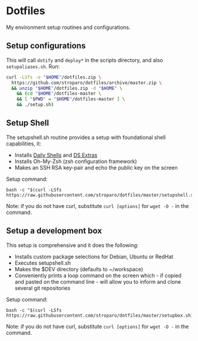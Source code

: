# Dotfiles

My environment setup routines and configurations.

## Setup configurations

This will call ```dotify``` and ```deploy*``` in the scripts directory, and also ```setupaliases.sh```. 
Run:

```bash
curl -LSfs -o "$HOME"/dotfiles.zip \
  https://github.com/stroparo/dotfiles/archive/master.zip \
  && unzip "$HOME"/dotfiles.zip -d "$HOME" \
    && (cd "$HOME"/dotfiles-master \
    && [ "$PWD" = "$HOME"/dotfiles-master ] \
    && ./setup.sh)
```

## Setup Shell

The setupshell.sh routine provides a setup with foundational shell capabilities, it:

* Installs [Daily Shells](http://stroparo.github.io/ds/) and [DS Extras](https://github.com/stroparo/ds-extras)
* Installs Oh-My-Zsh (zsh configuration framework)
* Makes an SSH RSA key-pair and echo the public key on the screen

Setup command:

```
bash -c "$(curl -LSfs https://raw.githubusercontent.com/stroparo/dotfiles/master/setupshell.sh)"
```

Note: if you do not have curl, substitute ```curl [options]``` for ```wget -O -``` in the command.

## Setup a development box

This setup is comprehensive and it does the following:

* Installs custom package selections for Debian, Ubuntu or RedHat
* Executes setupshell.sh
* Makes the $DEV directory (defaults to ~/workspace)
* Conveniently prints a loop command on the screen which - if copied and pasted on the command line - will allow you to inform and clone several git repositories

Setup command:

```
bash -c "$(curl -LSfs https://raw.githubusercontent.com/stroparo/dotfiles/master/setupbox.sh)"
```

Note: if you do not have curl, substitute ```curl [options]``` for ```wget -O -``` in the command.

